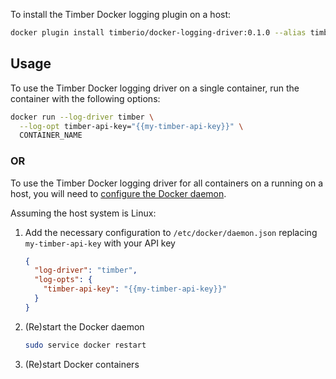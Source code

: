 To install the Timber Docker logging plugin on a host:

```bash
docker plugin install timberio/docker-logging-driver:0.1.0 --alias timber
```

## Usage

To use the Timber Docker logging driver on a single container, run the container with the following options:

```bash
docker run --log-driver timber \
  --log-opt timber-api-key="{{my-timber-api-key}}" \
  CONTAINER_NAME
```

### OR

To use the Timber Docker logging driver for all containers on a running on a host, you will need to [configure the
Docker daemon](https://docs.docker.com/engine/reference/commandline/dockerd/#daemon-configuration-file).

Assuming the host system is Linux:

1. Add the necessary configuration to `/etc/docker/daemon.json` replacing `my-timber-api-key` with your API key

    ```json
    {
      "log-driver": "timber",
      "log-opts": {
        "timber-api-key": "{{my-timber-api-key}}"
      }
    }
    ```

1. (Re)start the Docker daemon

    ```bash
    sudo service docker restart
    ```

1. (Re)start Docker containers
